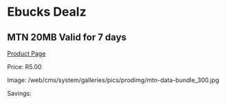 
# Ebucks Dealz
## MTN 20MB Valid for 7 days
[Product Page](https://www.ebucks.com/web/shop/productSelected.do?prodId=1194750891&catId=300)

Price: R5.00

Image: /web/cms/system/galleries/pics/prodimg/mtn-data-bundle_300.jpg

Savings: 


	